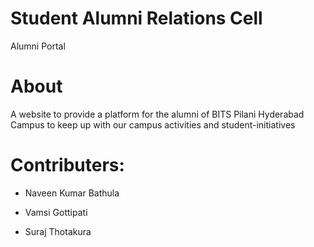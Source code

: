 # Student Alumni Relations Cell
Alumni Portal

# About

A website to provide a platform for the alumni of BITS Pilani Hyderabad Campus to keep up with our campus activities and student-initiatives

# Contributers:

* Naveen Kumar Bathula

* Vamsi Gottipati

* Suraj Thotakura
